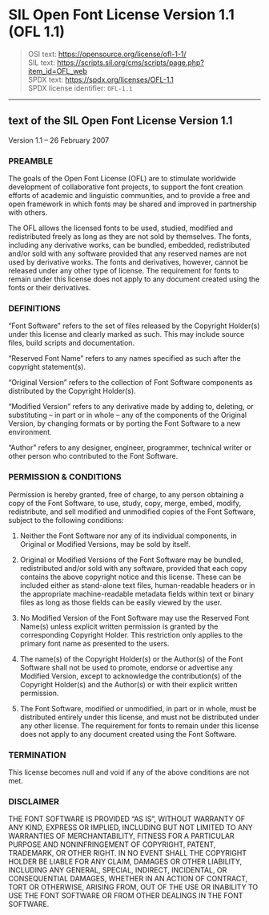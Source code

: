 # SIL&nbsp;Open Font License Version&nbsp;1.1 (OFL&nbsp;1.1)

> OSI&nbsp;text: <https://opensource.org/license/ofl-1-1/>\
> SIL&nbsp;text: <https://scripts.sil.org/cms/scripts/page.php?item_id=OFL_web>\
> SPDX&nbsp;text: <https://spdx.org/licenses/OFL-1.1>\
> SPDX license identifier: `OFL-1.1`

---

## text of the SIL&nbsp;Open Font License Version&nbsp;1.1

Version&nbsp;1.1&nbsp;&ndash; 26&nbsp;February 2007

<div id="1">

### PREAMBLE

The goals of the Open Font License&nbsp;(OFL) are to stimulate worldwide development of collaborative font projects, to support the font creation efforts of academic and linguistic communities, and to provide a free and open framework in which fonts may be shared and improved in partnership with others.

The OFL allows the licensed fonts to be used, studied, modified and redistributed freely as long as they are not sold by themselves. The fonts, including any derivative works, can be bundled, embedded, redistributed and/or sold with any software provided that any reserved names are not used by derivative works. The fonts and derivatives, however, cannot be released under any other type of license. The requirement for fonts to remain under this license does not apply to any document created using the fonts or their derivatives.

</div>

<div id="2">

### DEFINITIONS

“Font Software” refers to the set of files released by the Copyright Holder(s) under this license and clearly marked as such. This may include source files, build scripts and documentation.

“Reserved Font Name” refers to any names specified as such after the copyright statement(s).

“Original Version” refers to the collection of Font Software components as distributed by the Copyright Holder(s).

“Modified Version” refers to any derivative made by adding to, deleting, or substituting&nbsp;&ndash; in part or in whole&nbsp;&ndash; any of the components of the Original Version, by changing formats or by porting the Font Software to a new environment.

“Author” refers to any designer, engineer, programmer, technical writer or other person who contributed to the Font Software.

</div>

<div id="3">

### PERMISSION&nbsp;& CONDITIONS

Permission is hereby granted, free of charge, to any person obtaining a copy of the Font Software, to use, study, copy, merge, embed, modify, redistribute, and sell modified and unmodified copies of the Font Software, subject to the following conditions:

<ol type="1">

<li id="3(1)">

  Neither the Font Software nor any of its individual components, in Original or Modified Versions, may be sold by itself.

</li>

<li id="3(2)">

  Original or Modified Versions of the Font Software may be bundled, redistributed and/or sold with any software, provided that each copy contains the above copyright notice and this license. These can be included either as stand-alone text files, human-readable headers or in the appropriate machine-readable metadata fields within text or binary files as long as those fields can be easily viewed by the user.

</li>

<li id="3(3)">

  No Modified Version of the Font Software may use the Reserved Font Name(s) unless explicit written permission is granted by the   corresponding Copyright Holder. This restriction only applies to the primary font name as presented to the users.

</li>

<li id="3(4)">

  The name(s) of the Copyright Holder(s) or the Author(s) of the Font Software shall not be used to promote, endorse or advertise any Modified Version, except to acknowledge the contribution(s) of the Copyright Holder(s) and the Author(s) or with their explicit written permission.

</li>

<li id="3(5)">

  The Font Software, modified or unmodified, in part or in whole, must be distributed entirely under this license, and must not be distributed under any other license. The requirement for fonts to remain under this license does not apply to any document created using the Font Software.

</li>

</ol>

</div>

<div id="4">

### TERMINATION

This license becomes null and void if any of the above conditions are not met.

</div>

<div id="5">

### DISCLAIMER

THE FONT SOFTWARE IS PROVIDED “AS IS”, WITHOUT WARRANTY OF ANY KIND, EXPRESS OR IMPLIED, INCLUDING BUT NOT LIMITED TO ANY WARRANTIES OF MERCHANTABILITY, FITNESS FOR A PARTICULAR PURPOSE AND NONINFRINGEMENT OF COPYRIGHT, PATENT, TRADEMARK, OR OTHER RIGHT. IN NO EVENT SHALL THE COPYRIGHT HOLDER BE LIABLE FOR ANY CLAIM, DAMAGES OR OTHER LIABILITY, INCLUDING ANY GENERAL, SPECIAL, INDIRECT, INCIDENTAL, OR CONSEQUENTIAL DAMAGES, WHETHER IN AN ACTION OF CONTRACT, TORT OR OTHERWISE, ARISING FROM, OUT OF THE USE OR INABILITY TO USE THE FONT SOFTWARE OR FROM OTHER DEALINGS IN THE FONT SOFTWARE.

</div>
